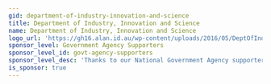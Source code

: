 ```yaml
---
gid: department-of-industry-innovation-and-science
title: Department of Industry, Innovation and Science
name: Department of Industry, Innovation and Science
logo_url: 'https://gh16.alan.id.au/wp-content/uploads/2016/05/DeptOfIndustryInnovationScience.jpg'
sponsor_level: Government Agency Supporters
sponsor_level_id: govt-agency-supporters
sponsor_level_desc: 'Thanks to our National Government Agency supporters:'
is_sponsor: true
---
```

